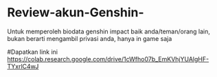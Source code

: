 # Review-akun-Genshin-
Untuk memperoleh biodata genshin impact baik anda/teman/orang lain, bukan berarti mengambil privasi anda, hanya in game saja

#Dapatkan link ini
https://colab.research.google.com/drive/1cWfho07b_EmKVhjYUAlgHF-TYxrlC4wJ
